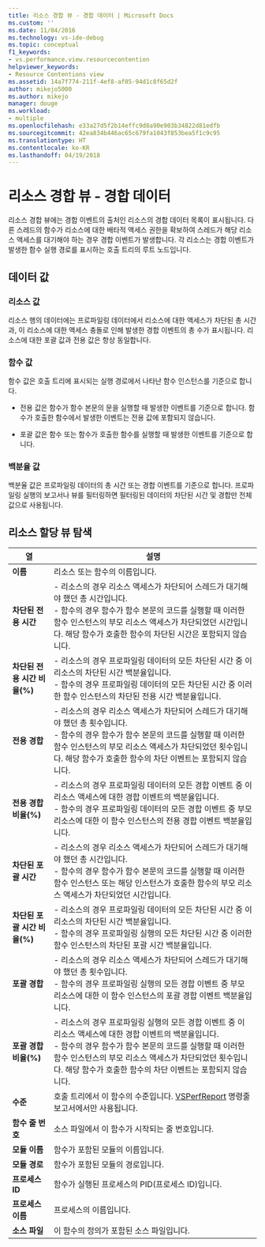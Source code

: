 ```yaml
---
title: 리소스 경합 뷰 - 경합 데이터 | Microsoft Docs
ms.custom: ''
ms.date: 11/04/2016
ms.technology: vs-ide-debug
ms.topic: conceptual
f1_keywords:
- vs.performance.view.resourcecontention
helpviewer_keywords:
- Resource Contentions view
ms.assetid: 14a7f774-211f-4ef8-af05-94d1c8f65d2f
author: mikejo5000
ms.author: mikejo
manager: douge
ms.workload:
- multiple
ms.openlocfilehash: e33a27d5f2b14effc9d8a90e903b34822d81edfb
ms.sourcegitcommit: 42ea834b446ac65c679fa1043f853bea5f1c9c95
ms.translationtype: HT
ms.contentlocale: ko-KR
ms.lasthandoff: 04/19/2018
---
```

# <a name="resource-contentions-view---contention-data"></a>리소스 경합 뷰 - 경합 데이터
리소스 경합 뷰에는 경합 이벤트의 출처인 리소스의 경합 데이터 목록이 표시됩니다. 다른 스레드의 함수가 리소스에 대한 배타적 액세스 권한을 확보하여 스레드가 해당 리소스 액세스를 대기해야 하는 경우 경합 이벤트가 발생합니다. 각 리소스는 경합 이벤트가 발생한 함수 실행 경로를 표시하는 호출 트리의 루트 노드입니다.  
  
## <a name="data-values"></a>데이터 값  
  
### <a name="resource-values"></a>리소스 값  
 리소스 행의 데이터에는 프로파일링 데이터에서 리소스에 대한 액세스가 차단된 총 시간과, 이 리소스에 대한 액세스 충돌로 인해 발생한 경합 이벤트의 총 수가 표시됩니다. 리소스에 대한 포괄 값과 전용 값은 항상 동일합니다.  
  
### <a name="function-values"></a>함수 값  
 함수 값은 호출 트리에 표시되는 실행 경로에서 나타난 함수 인스턴스를 기준으로 합니다.  
  
-   전용 값은 함수가 함수 본문의 문을 실행할 때 발생한 이벤트를 기준으로 합니다. 함수가 호출한 함수에서 발생한 이벤트는 전용 값에 포함되지 않습니다.  
  
-   포괄 값은 함수 또는 함수가 호출한 함수를 실행할 때 발생한 이벤트를 기준으로 합니다.  
  
### <a name="percentage-values"></a>백분율 값  
 백분율 값은 프로파일링 데이터의 총 시간 또는 경합 이벤트를 기준으로 합니다. 프로파일링 실행의 보고서나 뷰를 필터링하면 필터링된 데이터의 차단된 시간 및 경합만 전체 값으로 사용됩니다.  
  
## <a name="navigating-the-resource-allocation-view"></a>리소스 할당 뷰 탐색  
  
|열|설명|  
|------------|-----------------|  
|**이름**|리소스 또는 함수의 이름입니다.|  
|**차단된 전용 시간**|-   리소스의 경우 리소스 액세스가 차단되어 스레드가 대기해야 했던 총 시간입니다.<br />-   함수의 경우 함수가 함수 본문의 코드를 실행할 때 이러한 함수 인스턴스의 부모 리소스 액세스가 차단되었던 시간입니다. 해당 함수가 호출한 함수의 차단된 시간은 포함되지 않습니다.|  
|**차단된 전용 시간 비율(%)**|-   리소스의 경우 프로파일링 데이터의 모든 차단된 시간 중 이 리소스의 차단된 시간 백분율입니다.<br />-   함수의 경우 프로파일링 데이터의 모든 차단된 시간 중 이러한 함수 인스턴스의 차단된 전용 시간 백분율입니다.|  
|**전용 경합**|-   리소스의 경우 리소스 액세스가 차단되어 스레드가 대기해야 했던 총 횟수입니다.<br />-   함수의 경우 함수가 함수 본문의 코드를 실행할 때 이러한 함수 인스턴스의 부모 리소스 액세스가 차단되었던 횟수입니다. 해당 함수가 호출한 함수의 차단 이벤트는 포함되지 않습니다.|  
|**전용 경합 비율(%)**|-   리소스의 경우 프로파일링 데이터의 모든 경합 이벤트 중 이 리소스 액세스에 대한 경합 이벤트의 백분율입니다.<br />-   함수의 경우 프로파일링 데이터의 모든 경합 이벤트 중 부모 리소스에 대한 이 함수 인스턴스의 전용 경합 이벤트 백분율입니다.|  
|**차단된 포괄 시간**|-   리소스의 경우 리소스 액세스가 차단되어 스레드가 대기해야 했던 총 시간입니다.<br />-   함수의 경우 함수가 함수 본문의 코드를 실행할 때 이러한 함수 인스턴스 또는 해당 인스턴스가 호출한 함수의 부모 리소스 액세스가 차단되었던 시간입니다.|  
|**차단된 포괄 시간 비율(%)**|-   리소스의 경우 프로파일링 데이터의 모든 차단된 시간 중 이 리소스의 차단된 시간 백분율입니다.<br />-   함수의 경우 프로파일링 실행의 모든 차단된 시간 중 이러한 함수 인스턴스의 차단된 포괄 시간 백분율입니다.|  
|**포괄 경합**|-   리소스의 경우 리소스 액세스가 차단되어 스레드가 대기해야 했던 총 횟수입니다.<br />-   함수의 경우 프로파일링 실행의 모든 경합 이벤트 중 부모 리소스에 대한 이 함수 인스턴스의 포괄 경합 이벤트 백분율입니다.|  
|**포괄 경합 비율(%)**|-   리소스의 경우 프로파일링 실행의 모든 경합 이벤트 중 이 리소스 액세스에 대한 경합 이벤트의 백분율입니다.<br />-   함수의 경우 함수가 함수 본문의 코드를 실행할 때 이러한 함수 인스턴스의 부모 리소스 액세스가 차단되었던 횟수입니다. 해당 함수가 호출한 함수의 차단 이벤트는 포함되지 않습니다.|  
|**수준**|호출 트리에서 이 함수의 수준입니다. [VSPerfReport](../profiling/vsperfreport.md) 명령줄 보고서에서만 사용됩니다.|  
|**함수 줄 번호**|소스 파일에서 이 함수가 시작되는 줄 번호입니다.|  
|**모듈 이름**|함수가 포함된 모듈의 이름입니다.|  
|**모듈 경로**|함수가 포함된 모듈의 경로입니다.|  
|**프로세스 ID**|함수가 실행된 프로세스의 PID(프로세스 ID)입니다.|  
|**프로세스 이름**|프로세스의 이름입니다.|  
|**소스 파일**|이 함수의 정의가 포함된 소스 파일입니다.|
